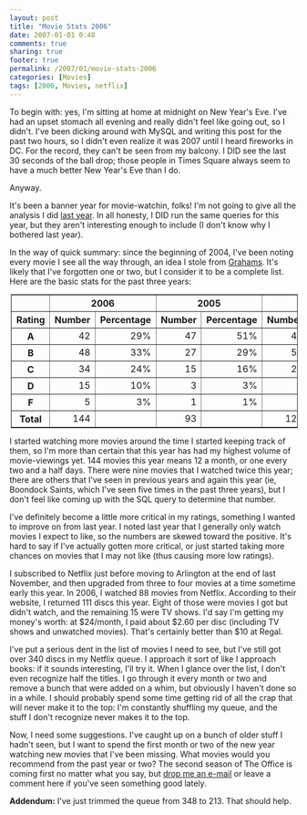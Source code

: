 ```yaml
---
layout: post
title: "Movie Stats 2006"
date: 2007-01-01 0:48
comments: true
sharing: true
footer: true
permalink: /2007/01/movie-stats-2006
categories: [Movies]
tags: [2006, Movies, netflix]
---
```

<p>To begin with: yes, I'm sitting at home at midnight on New Year's Eve.  I've had an upset stomach all evening and really didn't feel like going out, so I didn't.  I've been dicking around with MySQL and writing this post for the past two hours, so I didn't even realize it was 2007 until I heard fireworks in DC.  For the record, they can't be seen from my balcony.  I DID see the last 30 seconds of the ball drop; those people in Times Square always seem to have a much better New Year's Eve than I do.</p>

<p>Anyway.</p>

<p>It's been a banner year for movie-watchin, folks!  I'm not going to give all the analysis I did <a href="/2006/01/movie-stats">last year</a>.  In all honesty, I DID run the same queries for this year, but they aren't interesting enough to include (I don't know why I bothered last year).</p>

<p>In the way of quick summary: since the beginning of 2004, I've been noting every movie I see all the way through, an idea I stole from <a href="http://www.livejournal.com/users/grahams/">Grahams</a>.  It's likely that I've forgotten one or two, but I consider it to be a complete list.  Here are the basic stats for the past three years:</p>

<table border=1 style="border-collapse: collapse; margin: 2px;" cellpadding=3>
<tr>
<th>&nbsp;</th>
<th colspan='2'>2006</th>
<th colspan='2'>2005</th>
<th colspan='2'>2004</th>
</tr>
<tr>
<th>Rating</th>
<th>Number</th>
<th>Percentage</th>
<th>Number</th>
<th>Percentage</th>
<th>Number</th>
<th>Percentage</th>
</tr>
<tr>
<th>A</th>
<td align='right'>42</td>
<td align='right'>29%</td>
<td align='right'>47</td>
<td align='right'>51%</td>
<td align='right'>47</td>
<td align='right'>36%</td>
</tr>
<tr>
<th>B</th>
<td align='right'>48</td>
<td align='right'>33%</td>
<td align='right'>27</td>
<td align='right'>29%</td>
<td align='right'>57</td>
<td align='right'>44%</td>
</tr>
<tr>
<th>C</th>
<td align='right'>34</td>
<td align='right'>24%</td>
<td align='right'>15</td>
<td align='right'>16%</td>
<td align='right'>20</td>
<td align='right'>16%</td>
</tr>
<tr>
<th>D</th>
<td align='right'>15</td>
<td align='right'>10%</td>
<td align='right'>3</td>
<td align='right'>3%</td>
<td align='right'>4</td>
<td align='right'>3%</td>
</tr>
<tr>
<th>F</th>
<td align='right'>5</td>
<td align='right'>3%</td>
<td align='right'>1</td>
<td align='right'>1%</td>
<td align='right'>1</td>
<td align='right'>1%</td>
</tr>
<tr>
<th>Total</th>
<td align='right'>144</td>
<td align='right'>&nbsp;</td>
<td align='right'>93</td>
<td align='right'>&nbsp;</td>
<td align='right'>129</td>
<td align='right'>&nbsp;</td>
</tr>
</table>

<p>I started watching more movies around the time I started keeping track of them, so I'm more than certain that this year has had my highest volume of movie-viewings yet.  144 movies this year means 12 a month, or one every two and a half days.  There were nine movies that I watched twice this year; there are others that I've seen in previous years and again this year (ie, Boondock Saints, which I've seen five times in the past three years), but I don't feel like coming up with the SQL query to determine that number.</p>

<p>I've definitely become a little more critical in my ratings, something I wanted to improve on from last year.  I noted last year that I generally only watch movies I expect to like, so the numbers are skewed toward the positive.  It's hard to say if I've actually gotten more critical, or just started taking more chances on movies that I may not like (thus causing more low ratings).</p>

<p>I subscribed to Netflix just before moving to Arlington at the end of last November, and then upgraded from three to four movies at a time sometime early this year.  In 2006, I watched 88 movies from Netflix.  According to their website, I returned 111 discs this year.  Eight of those were movies I got but didn't watch, and the remaining 15 were TV shows.  I'd say I'm getting my money's worth: at $24/month, I paid about $2.60 per disc (including TV shows and unwatched movies).  That's certainly better than $10 at Regal.</p>

<p>I've put a serious dent in the list of movies I need to see, but I've still got over 340 discs in my Netflix queue.  I approach it sort of like I approach books: if it sounds interesting, I'll try it.  When I glance over the list, I don't even recognize half the titles.  I go through it every month or two and remove a bunch that were added on a whim, but obviously I haven't done so in a while.  I should probably spend some time getting rid of all the crap that will never make it to the top: I'm constantly shuffling my queue, and the stuff I don't recognize never makes it to the top.</p>

<p>Now, I need some suggestions.  I've caught up on a bunch of older stuff I hadn't seen, but I want to spend the first month or two of the new year watching new movies that I've been missing.  What movies would you recommend from the past year or two?  The second season of The Office is coming first no matter what you say, but <a href="mailto:brock@brockboland.com">drop me an e-mail</a> or leave a comment here if you've seen something good lately.</p>

<p><b>Addendum:</b> I've just trimmed the queue from 348 to 213.  That should help.</p>

